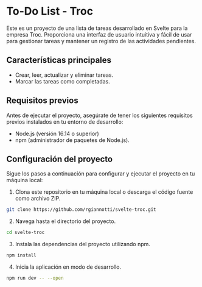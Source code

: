 # To-Do List - Troc

Este es un proyecto de una lista de tareas desarrollado en Svelte para la empresa Troc. Proporciona una interfaz de usuario intuitiva y fácil de usar para gestionar tareas y mantener un registro de las actividades pendientes.

## Características principales

* Crear, leer, actualizar y eliminar tareas.
* Marcar las tareas como completadas.

## Requisitos previos

Antes de ejecutar el proyecto, asegúrate de tener los siguientes requisitos previos instalados en tu entorno de desarrollo:

* Node.js (versión 16.14 o superior)
* npm (administrador de paquetes de Node.js).

## Configuración del proyecto

Sigue los pasos a continuación para configurar y ejecutar el proyecto en tu máquina local:

1. Clona este repositorio en tu máquina local o descarga el código fuente como archivo ZIP.

```bash
git clone https://github.com/rgiannotti/svelte-troc.git
```

2. Navega hasta el directorio del proyecto.

```bash
cd svelte-troc
```

3. Instala las dependencias del proyecto utilizando npm.

```bash
npm install
```

4. Inicia la aplicación en modo de desarrollo.

```bash
npm run dev -- --open
```
